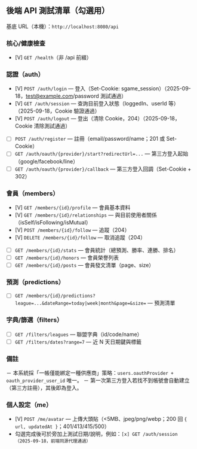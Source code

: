 ## 後端 API 測試清單（勾選用）

基底 URL（本機）：`http://localhost:8080/api`

### 核心/健康檢查
- [V] `GET /health`（非 /api 前綴）

### 認證（auth）
- [V] `POST /auth/login` — 登入（Set-Cookie: sgame_session）（2025-09-18，test@example.com/password 測試通過）
- [V] `GET /auth/session` — 查詢目前登入狀態（loggedIn、userId 等）（2025-09-18，Cookie 驗證通過）
- [V] `POST /auth/logout` — 登出（清除 Cookie，204）（2025-09-18，Cookie 清除測試通過）
- [ ] `POST /auth/register` — 註冊（email/password/name；201 或 Set-Cookie）
- [ ] `GET /auth/oauth/{provider}/start?redirectUrl=...` — 第三方登入起始（google/facebook/line）
- [ ] `GET /auth/oauth/{provider}/callback` — 第三方登入回調（Set-Cookie + 302）

### 會員（members）
- [V] `GET /members/{id}/profile` — 會員基本資料
- [V] `GET /members/{id}/relationships` — 與目前使用者關係（isSelf/isFollowing/isMutual）
- [V] `POST /members/{id}/follow` — 追蹤（204）
- [V] `DELETE /members/{id}/follow` — 取消追蹤（204）
- [ ] `GET /members/{id}/stats` — 會員統計（總預測、勝率、連勝、排名）
- [ ] `GET /members/{id}/honors` — 會員榮譽列表
- [ ] `GET /members/{id}/posts` — 會員發文清單（page、size）

### 預測（predictions）
- [ ] `GET /members/{id}/predictions?league=...&dateRange=today|week|month&page=&size=` — 預測清單

### 字典/篩選（filters）
- [ ] `GET /filters/leagues` — 聯盟字典（id/code/name）
- [ ] `GET /filters/dates?range=7` — 近 N 天日期鍵與標籤

### 備註
－ 本系統採「一帳僅能綁定一種供應商」策略：`users.oauthProvider + oauth_provider_user_id` 唯一。
－ 第一次第三方登入若找不到帳號會自動建立（第三方註冊），其後即為登入。

### 個人設定（me）
- [V] `POST /me/avatar` — 上傳大頭貼（<5MB、jpeg/png/webp；200 回 `{ url, updatedAt }`；401/413/415/500）
- 勾選完成後可於旁加上測試日期/說明，例如：`[x] GET /auth/session（2025-09-18，前端同源代理通過）`


